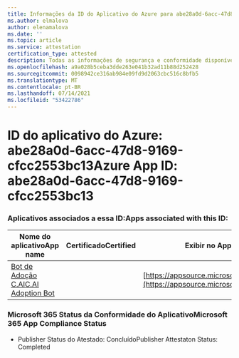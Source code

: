 ```yaml
---
title: Informações da ID do Aplicativo do Azure para abe28a0d-6acc-47d8-9169-cfcc2553bc13
ms.author: elmalova
author: elenamalova
ms.date: ''
ms.topic: article
ms.service: attestation
certification_type: attested
description: Todas as informações de segurança e conformidade disponíveis para abe28a0d-6acc-47d8-9169-cfcc2553bc13.
ms.openlocfilehash: a9a028b5ceba3dde263e041b32ad11b88d252428
ms.sourcegitcommit: 0098942ce316ab984e09fd9d2063cbc516c8bfb5
ms.translationtype: MT
ms.contentlocale: pt-BR
ms.lasthandoff: 07/14/2021
ms.locfileid: "53422786"
---
```

# <a name="azure-app-id-abe28a0d-6acc-47d8-9169-cfcc2553bc13"></a><span data-ttu-id="d8179-103">ID do aplicativo do Azure: abe28a0d-6acc-47d8-9169-cfcc2553bc13</span><span class="sxs-lookup"><span data-stu-id="d8179-103">Azure App ID: abe28a0d-6acc-47d8-9169-cfcc2553bc13</span></span>


### <a name="apps-associated-with-this-id"></a><span data-ttu-id="d8179-104">Aplicativos associados a essa ID:</span><span class="sxs-lookup"><span data-stu-id="d8179-104">Apps associated with this ID:</span></span>
| <span data-ttu-id="d8179-105">**Nome do aplicativo**</span><span class="sxs-lookup"><span data-stu-id="d8179-105">**App name**</span></span> | <span data-ttu-id="d8179-106">**Certificado**</span><span class="sxs-lookup"><span data-stu-id="d8179-106">**Certified**</span></span> | <span data-ttu-id="d8179-107">**Exibir no AppSource**</span><span class="sxs-lookup"><span data-stu-id="d8179-107">**View in AppSource**</span></span> |
|-|-|-|
| [<span data-ttu-id="d8179-108">Bot de Adoção C.AI</span><span class="sxs-lookup"><span data-stu-id="d8179-108">C.AI Adoption Bot</span></span>](https://docs.microsoft.com/en-us/microsoft-365-app-certification/forward/WA200002633) |  | [https://appsource.microsoft.com/product/office/WA200002633](https://appsource.microsoft.com/product/office/WA200002633) |

### <a name="microsoft-365-app-compliance-status"></a><span data-ttu-id="d8179-109">Microsoft 365 Status da Conformidade do Aplicativo</span><span class="sxs-lookup"><span data-stu-id="d8179-109">Microsoft 365 App Compliance Status</span></span>
- <span data-ttu-id="d8179-110">Publisher Status do Atestado: Concluído</span><span class="sxs-lookup"><span data-stu-id="d8179-110">Publisher Attestaton Status: Completed</span></span>
